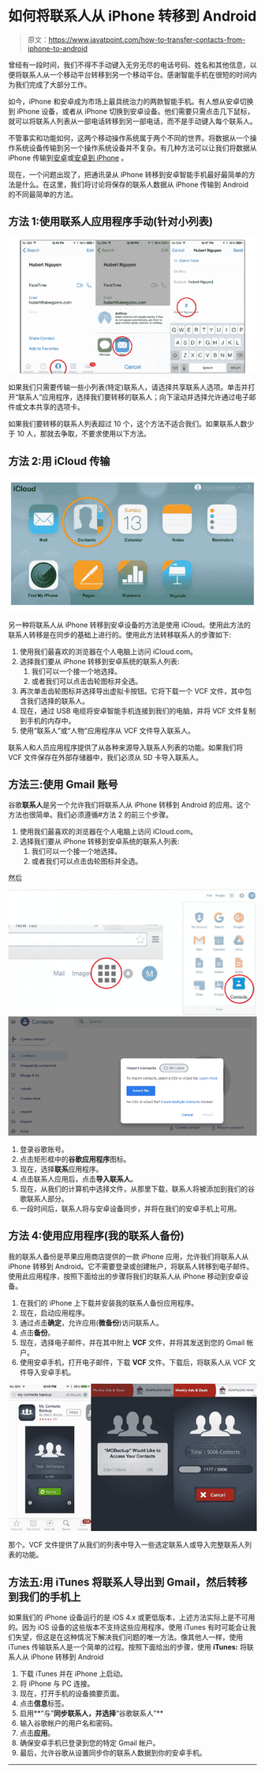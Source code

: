 # 如何将联系人从 iPhone 转移到 Android

> 原文：<https://www.javatpoint.com/how-to-transfer-contacts-from-iphone-to-android>

曾经有一段时间，我们不得不手动键入无穷无尽的电话号码、姓名和其他信息，以便将联系人从一个移动平台转移到另一个移动平台。感谢智能手机在很短的时间内为我们完成了大部分工作。

如今，iPhone 和安卓成为市场上最具统治力的两款智能手机。有人想从安卓切换到 iPhone 设备，或者从 iPhone 切换到安卓设备。他们需要只需点击几下鼠标，就可以将联系人列表从一部电话转移到另一部电话，而不是手动键入每个联系人。

不管事实和功能如何，这两个移动操作系统属于两个不同的世界。将数据从一个操作系统设备传输到另一个操作系统设备并不复杂。有几种方法可以让我们将数据从 iPhone 传输到[安卓](https://www.javatpoint.com/android-tutorial)或[安卓到 iPhone](https://www.javatpoint.com/android-vs-iphone) 。

现在，一个问题出现了，把通讯录从 iPhone 转移到安卓智能手机最好最简单的方法是什么。在这里，我们将讨论将保存的联系人数据从 iPhone 传输到 Android 的不同最简单的方法。

## 方法 1:使用联系人应用程序手动(针对小列表)

![How to Transfer Contacts from iPhone to Android](img/460ad55dccab6a9c1907007fb93e48c3.png)

如果我们只需要传输一些小列表(特定)联系人，请选择共享联系人选项。单击并打开“联系人”应用程序，选择我们要转移的联系人；向下滚动并选择允许通过电子邮件或文本共享的选项卡。

如果我们要转移的联系人列表超过 10 个，这个方法不适合我们。如果联系人数少于 10 人，那就去争取，不要求使用以下方法。

## 方法 2:用 iCloud 传输

![How to Transfer Contacts from iPhone to Android](img/59244101ce94405d4da240c343d2f25b.png)

另一种将联系人从 iPhone 转移到安卓设备的方法是使用 iCloud。使用此方法的联系人转移是在同步的基础上进行的。使用此方法转移联系人的步骤如下:

1.  使用我们最喜欢的浏览器在个人电脑上访问 iCloud.com。
2.  选择我们要从 iPhone 转移到安卓系统的联系人列表:
    1.  我们可以一个接一个地选择。
    2.  或者我们可以点击齿轮图标并全选。
3.  再次单击齿轮图标并选择导出虚拟卡按钮。它将下载一个 VCF 文件，其中包含我们选择的联系人。
4.  现在，通过 USB 电缆将安卓智能手机连接到我们的电脑，并将 VCF 文件复制到手机的内存中。
5.  使用“联系人”或“人物”应用程序从 VCF 文件导入联系人。

联系人和人员应用程序提供了从各种来源导入联系人列表的功能。如果我们将 VCF 文件保存在外部存储器中，我们必须从 SD 卡导入联系人。

## 方法三:使用 Gmail 账号

谷歌**联系人**是另一个允许我们将联系人从 iPhone 转移到 Android 的应用。这个方法也很简单。我们必须遵循#方法 2 的前三个步骤。

1.  使用我们最喜欢的浏览器在个人电脑上访问 iCloud.com。
2.  选择我们要从 iPhone 转移到安卓系统的联系人列表:
    1.  我们可以一个接一个地选择。
    2.  或者我们可以点击齿轮图标并全选。

然后

![How to Transfer Contacts from iPhone to Android](img/58eb4751c164896dbdb3bc7ea0ddf1f0.png)
![How to Transfer Contacts from iPhone to Android](img/6f26cf6627afe019488946904db81aa5.png)

1.  登录谷歌账号。
2.  点击矩形框中的**谷歌应用程序**图标。
3.  现在，选择**联系**应用程序。
4.  点击联系人应用后，点击**导入联系人**。
5.  现在，从我们的计算机中选择文件，从那里下载，联系人将被添加到我们的谷歌联系人部分。
6.  一段时间后，联系人将与安卓设备同步，并将在我们的安卓手机上可用。

## 方法 4:使用应用程序(我的联系人备份)

我的联系人备份是苹果应用商店提供的一款 iPhone 应用，允许我们将联系人从 iPhone 转移到 Android。它不需要登录或创建帐户，将联系人转移到电子邮件。使用此应用程序，按照下面给出的步骤将我们的联系人从 iPhone 移动到安卓设备。

1.  在我们的 iPhone 上下载并安装我的联系人备份应用程序。
2.  现在，启动应用程序。
3.  通过点击**确定**，允许应用(**微备份**)访问联系人。
4.  点击**备份**。
5.  现在，选择电子邮件，并在其中附上 **VCF** 文件，并将其发送到您的 Gmail 帐户。
6.  使用安卓手机，打开电子邮件，下载 **VCF** 文件。下载后，将联系人从 VCF 文件导入安卓手机。

![How to Transfer Contacts from iPhone to Android](img/5b03433d200e08ba5e3eb4d356f48568.png)

那个。VCF 文件提供了从我们的列表中导入一些选定联系人或导入完整联系人列表的功能。

## 方法五:用 iTunes 将联系人导出到 Gmail，然后转移到我们的手机上

如果我们的 iPhone 设备运行的是 iOS 4.x 或更低版本，上述方法实际上是不可用的。因为 iOS 设备的这些版本不支持这些应用程序。使用 iTunes 有时可能会让我们失望，但这是在这种情况下解决我们问题的唯一方法。像其他人一样，使用 iTunes 传输联系人是一个简单的过程。按照下面给出的步骤，使用 **iTunes:** 将联系人从 iPhone 转移到 Android

1.  下载 iTunes 并在 iPhone 上启动。
2.  将 iPhone 与 PC 连接。
3.  现在，打开手机的设备摘要页面。
4.  点击**信息**标签。
5.  启用**“与”**同步联系人，并选择**“谷歌联系人”**
6.  输入谷歌帐户的用户名和密码。
7.  点击**应用**。
8.  确保安卓手机已登录到您的特定 Gmail 帐户。
9.  最后，允许谷歌从设置同步你的联系人数据到你的安卓手机。

* * *